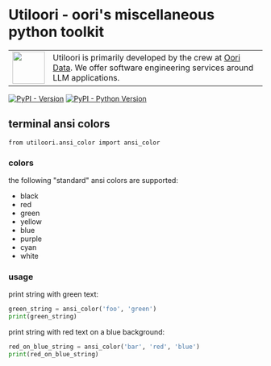 # Utiloori - oori's miscellaneous python toolkit

<table><tr>
  <td><a href="https://oori.dev/"><img src="https://www.oori.dev/assets/branding/oori_Logo_FullColor.png" width="64" /></a></td>
  <td>Utiloori is primarily developed by the crew at <a href="https://oori.dev/">Oori Data</a>. We offer software engineering services around LLM applications.</td>
</tr></table>

[![PyPI - Version](https://img.shields.io/pypi/v/utiloori.svg)](https://pypi.org/project/utiloori)
[![PyPI - Python Version](https://img.shields.io/pypi/pyversions/utiloori.svg)](https://pypi.org/project/utiloori)

## terminal ansi colors
`from utiloori.ansi_color import ansi_color` 
### colors
the following "standard" ansi colors are supported:
- black
- red
- green
- yellow
- blue
- purple
- cyan
- white

### usage
print string with green text:
```python
green_string = ansi_color('foo', 'green')
print(green_string)
```

print string with red text on a blue background:
```python
red_on_blue_string = ansi_color('bar', 'red', 'blue')
print(red_on_blue_string)
```
